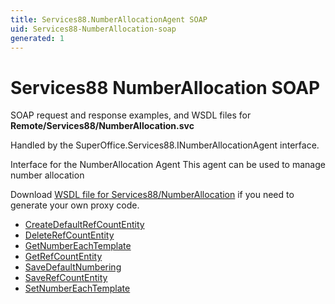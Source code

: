 ```yaml
---
title: Services88.NumberAllocationAgent SOAP
uid: Services88-NumberAllocation-soap
generated: 1
---
```


# Services88 NumberAllocation SOAP

SOAP request and response examples, and WSDL files for **Remote/Services88/NumberAllocation.svc**

Handled by the <see cref="T:SuperOffice.Services88.INumberAllocationAgent">SuperOffice.Services88.INumberAllocationAgent</see> interface.

Interface for the NumberAllocation Agent
This agent can be used to manage number allocation

Download [WSDL file for Services88/NumberAllocation](../Services88-NumberAllocation.md) if you need to generate your own proxy code.

* [CreateDefaultRefCountEntity](CreateDefaultRefCountEntity.md)
* [DeleteRefCountEntity](DeleteRefCountEntity.md)
* [GetNumberEachTemplate](GetNumberEachTemplate.md)
* [GetRefCountEntity](GetRefCountEntity.md)
* [SaveDefaultNumbering](SaveDefaultNumbering.md)
* [SaveRefCountEntity](SaveRefCountEntity.md)
* [SetNumberEachTemplate](SetNumberEachTemplate.md)

